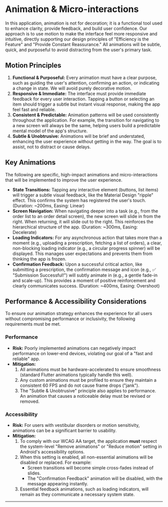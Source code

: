 # Animation & Micro-interactions

In this application, animation is not for decoration; it is a functional tool used to enhance clarity, provide feedback, and build user confidence. Our approach is to use motion to make the interface feel more responsive and intuitive, directly supporting our design principles of "Efficiency is the Feature" and "Provide Constant Reassurance." All animations will be subtle, quick, and purposeful to avoid distracting from the user's primary task.

## Motion Principles

1.  **Functional & Purposeful:** Every animation must have a clear purpose, such as guiding the user's attention, confirming an action, or indicating a change in state. We will avoid purely decorative motion.
2.  **Responsive & Immediate:** The interface must provide immediate feedback for every user interaction. Tapping a button or selecting an item should trigger a subtle but instant visual response, making the app feel fast and reliable.
3.  **Consistent & Predictable:** Animation patterns will be used consistently throughout the application. For example, the transition for navigating to a new screen will always be the same, helping users build a predictable mental model of the app's structure.
4.  **Subtle & Unobtrusive:** Animations will be brief and understated, enhancing the user experience without getting in the way. The goal is to assist, not to distract or cause delays.

## Key Animations

The following are specific, high-impact animations and micro-interactions that will be implemented to improve the user experience.

*   **State Transitions:** Tapping any interactive element (buttons, list items) will trigger a subtle visual feedback, like the Material Design "ripple" effect. This confirms the system has registered the user's touch. (Duration: ~200ms, Easing: Linear)
*   **Screen Navigation:** When navigating deeper into a task (e.g., from the order list to an order detail screen), the new screen will slide in from the right. When returning, it will slide out to the right. This reinforces the hierarchical structure of the app. (Duration: ~300ms, Easing: Decelerate)
*   **Loading Indicators:** For any asynchronous action that takes more than a moment (e.g., uploading a prescription, fetching a list of orders), a clear, non-blocking loading indicator (e.g., a circular progress spinner) will be displayed. This manages user expectations and prevents them from thinking the app is frozen.
*   **Confirmation Feedback:** Upon a successful critical action, like submitting a prescription, the confirmation message and icon (e.g., ✅ "Submission Successful!") will subtly animate in (e.g., a gentle fade-in and scale-up). This provides a moment of positive reinforcement and clearly communicates success. (Duration: ~400ms, Easing: Overshoot)

## Performance & Accessibility Considerations

To ensure our animation strategy enhances the experience for all users without compromising performance or inclusivity, the following requirements must be met.

### Performance

*   **Risk:** Poorly implemented animations can negatively impact performance on lower-end devices, violating our goal of a "fast and reliable" app.
*   **Mitigation:**
    1.  All animations must be hardware-accelerated to ensure smoothness (standard Flutter animations typically handle this well).
    2.  Any custom animations must be profiled to ensure they maintain a consistent 60 FPS and do not cause frame drops ("jank").
    3.  The "Subtle & Unobtrusive" principle also applies to performance. An animation that causes a noticeable delay must be revised or removed.

### Accessibility

*   **Risk:** For users with vestibular disorders or motion sensitivity, animations can be a significant barrier to usability.
*   **Mitigation:**
    1.  To comply with our WCAG AA target, the application **must** respect the system-level "Remove animations" or "Reduce motion" setting in Android's accessibility options.
    2.  When this setting is enabled, all non-essential animations will be disabled or replaced. For example:
        *   Screen transitions will become simple cross-fades instead of slides.
        *   The "Confirmation Feedback" animation will be disabled, with the message appearing instantly.
    3.  Essential feedback animations, such as loading indicators, will remain as they communicate a necessary system state.

---
